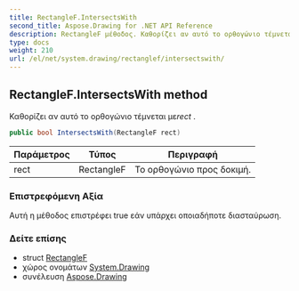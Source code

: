 ```yaml
---
title: RectangleF.IntersectsWith
second_title: Aspose.Drawing for .NET API Reference
description: RectangleF μέθοδος. Καθορίζει αν αυτό το ορθογώνιο τέμνεται μεrect .
type: docs
weight: 210
url: /el/net/system.drawing/rectanglef/intersectswith/
---
```

## RectangleF.IntersectsWith method

Καθορίζει αν αυτό το ορθογώνιο τέμνεται με*rect* .

```csharp
public bool IntersectsWith(RectangleF rect)
```

| Παράμετρος | Τύπος | Περιγραφή |
| --- | --- | --- |
| rect | RectangleF | Το ορθογώνιο προς δοκιμή. |

### Επιστρεφόμενη Αξία

Αυτή η μέθοδος επιστρέφει true εάν υπάρχει οποιαδήποτε διασταύρωση.

### Δείτε επίσης

* struct [RectangleF](../)
* χώρος ονομάτων [System.Drawing](../../rectanglef/)
* συνέλευση [Aspose.Drawing](../../../)


